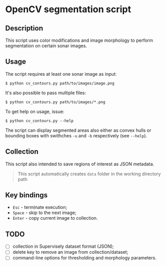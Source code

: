 # OpenCV segmentation script

## Description

This script uses color modifications and image morphology to perform segmentation on certain sonar images.

## Usage

The script requires at least one sonar image as input:

```shell
$ python cv_contours.py path/to/images/image.png
```

It's also possible to pass multiple files:

```shell
$ python cv_contours.py path/to/images/*.png
```

To get help on usage, issue:

```shell
$ python cv_contours.py --help
```

The script can display segmented areas also either as convex hulls or bounding boxes with swithches `-u` and `-b` respectively (see `--help`).

## Collection

This script also intended to save regions of interest as JSON metadata.

> This script automatically creates `data` folder in the working directory path

## Key bindings

* `Esc` - terminate execution;
* `Space` - skip to the next image;
* `Enter` - copy current image to collection.

## TODO

- [ ] collection in Supervisely dataset format (JSON);
- [ ] delete key to remove an image from collection/dataset;
- [ ] command-line options for thresholding and morphology parameters.
